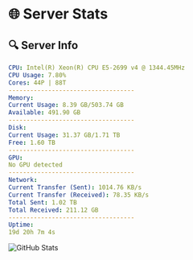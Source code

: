 # 🌐 Server Stats
## 🔍 Server Info
```yaml
CPU: Intel(R) Xeon(R) CPU E5-2699 v4 @ 1344.45MHz
CPU Usage: 7.80%
Cores: 44P | 88T
-----------------------------------
Memory:
Current Usage: 8.39 GB/503.74 GB
Available: 491.90 GB
-----------------------------------
Disk:
Current Usage: 31.37 GB/1.71 TB
Free: 1.60 TB
-----------------------------------
GPU:
No GPU detected
-----------------------------------
Network:
Current Transfer (Sent): 1014.76 KB/s
Current Transfer (Received): 78.35 KB/s
Total Sent: 1.02 TB
Total Received: 211.12 GB
-----------------------------------
Uptime:
19d 20h 7m 4s
```
![GitHub Stats](https://img.shields.io/badge/Updated-2025-05-09_13:15:52-blue)
